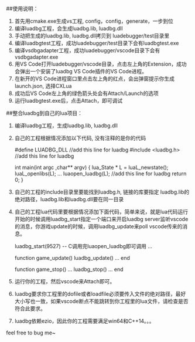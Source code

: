 ##使用说明：

1. 首先用cmake.exe生成vs工程, config，config，generate，一步到位
2. 编译luadbg工程，会生成luadbg.lib, luadbg.dll
3. 手动把生成的luadbg.lib, luadbg.dll拷贝到 luadebugger/test目录里
4. 编译luadbgtest工程，成功luadebugger/test目录下会有luadbgtest.exe
5. 编译vsdbgadapter工程，成功luadebugger/vscode目录下会有vsdbgadapter.exe
6. 用VS Code打开luadebugger/vscode目录，点击左上角的Extension，成功会弹出一个安装了luadbg VS Code插件的VS Code进程。
7. 在新开的VS Code进程窗口里点击左上角的红点，会出弹窗提示你生成launch.json, 选择CXLua
8. 成功后VS Code左上角的绿色箭头处会有Attach/Launch的选项
9. 运行luadbgtest.exe后，点击Attach，即可调试

##整合luadbg到自己的lua项目：

1. 编译luadbg工程，生成luadbg.lib, luadbg.dll
2. 自己的工程根据情况添加以下代码, 没有注释的是你的代码

    #define LUADBG_DLL          //add this line for luadbg 
    #include <luadbg.h>         //add this line for luadbg 
    
    int main(int argc ,char** argv)
    {
        lua_State * L = luaL_newstate();
        luaL_openlibs(L); 
        ...
        luaopen_luadbg(L);      //add this line for luadbg 
        return 0;
    }

3. 自己的工程的include目录里要能找到luadbg.h, 链接的库要指定 luadbg.lib的绝对路径，luadbg.lib和luadbg.dll要在同一目录
4. 自己的工程lua代码里要根据情况添加下面代码，简单来说，就是lua代码运行开始的时候调用luadbg_start指定一个端口来开启luadbg server监听vscode的消息，你游戏update的时候，调用luadbg_update来poll vscode传来的消息。
    
    luadbg_start(9527) -- C调用完luaopen_luadbg即可调用
    ...

    function game_update()
        luadbg_update() 
        ...
    end

    function game_stop()
        ...
        luadbg_stop()
        ...
    end

5. 运行你的工程，然后vscode来Attach即可。
6. luadbg要求你工程里的dofile或者loadfile必须要传入文件的绝对路径，最好大小写也一致，如果vscode断点不能跳转到你工程里的lua文件，请检查是否符合此要求。
7. luadbg依赖ezio，因此你的工程需要满足win64和C++14。。。

feel free to bug me~
